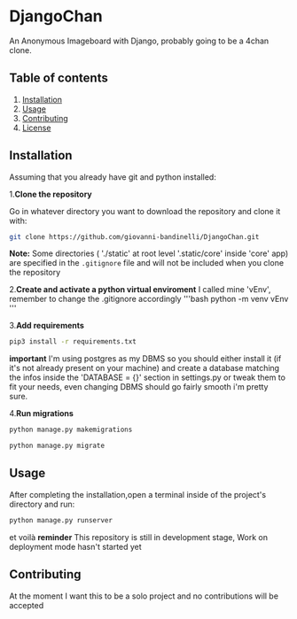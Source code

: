# DjangoChan
An Anonymous Imageboard with Django, probably going to be a 4chan clone.

## Table of contents
1. [Installation](#installation)
2. [Usage](#usage)
3. [Contributing](#contributing)
4. [License](#license)
   

## Installation
Assuming that you already have git and python installed:  

1.**Clone the repository**

Go in whatever directory you want to download the repository and clone it with:
```bash
git clone https://github.com/giovanni-bandinelli/DjangoChan.git
```
**Note:** Some directories ( './static' at root level '.static/core' inside 'core' app) are specified in the `.gitignore` file and will not be included when you clone the repository

2.**Create and activate a python virtual enviroment**
I called mine 'vEnv', remember to change the .gitignore accordingly 
'''bash
python -m venv vEnv
'''

3.**Add requirements**
```bash
pip3 install -r requirements.txt
```
**important**
I'm using postgres as my DBMS so you should either install it (if it's not already present on your machine) and create a database matching the infos inside the 'DATABASE = {}' section
in settings.py or tweak them to fit your needs, even changing DBMS should go fairly smooth i'm pretty sure.

4.**Run migrations**
```bash
python manage.py makemigrations
```
```bash
python manage.py migrate
```
## Usage
After completing the installation,open a terminal inside of the project's directory and run:
```bash
python manage.py runserver
```
et voilà
**reminder**
This repository is still in development stage, Work on deployment mode hasn't started yet 
## Contributing 
At the moment I want this to be a solo project and no contributions will be accepted

 
